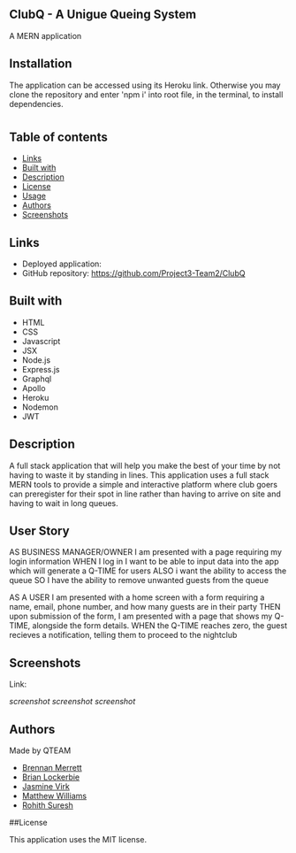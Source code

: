 ## ClubQ - A Unigue Queing System

A MERN application

## Installation

The application can be accessed using its Heroku link.  Otherwise you may clone the repository and enter 'npm i' into root file, in the terminal, to install dependencies. 

#



## Table of contents
- [Links](#Links)
- [Built with](#Built-with)
- [Description](#Description)
- [License](#License)
- [Usage](#Usage)
- [Authors](#Authors)
- [Screenshots](#Screenshots)

## Links

- Deployed application:
- GitHub repository: https://github.com/Project3-Team2/ClubQ

## Built with

- HTML
- CSS
- Javascript
- JSX
- Node.js
- Express.js
- Graphql
- Apollo
- Heroku
- Nodemon
- JWT

## Description

A full stack application that will help you make the best of your time by not having to waste it by standing in lines. This application uses a full stack MERN tools to provide a simple and interactive platform where club goers can preregister for their spot in line rather than having to arrive on site and having to wait in long queues.

## User Story
AS BUSINESS MANAGER/OWNER I am presented with a page requiring my login information
WHEN I log in I want to be able to input data into the app which will generate a Q-TIME for users
ALSO i want the ability to access the queue
SO I have the ability to remove unwanted guests from the queue

AS A USER I am presented with a home screen with a form requiring a name, email, phone number, and how many guests are in their party
THEN upon submission of the form, I am presented with a page that shows my Q-TIME, alongside the form details.
WHEN the Q-TIME reaches zero, the guest recieves a notification, telling them to proceed to the nightclub

## Screenshots

Link:

*screenshot*
*screenshot*
*screenshot*

## Authors

Made by QTEAM

- [Brennan Merrett](https://github.com/BrennanJLM)
- [Brian Lockerbie](https://github.com/brianlockerbie)
- [Jasmine Virk](https://github.com/jvirk10)
- [Matthew Williams](https://github.com/mdubb)
- [Rohith Suresh](https://github.com/Rohitsuresh1)

##License

This application uses the MIT license.

